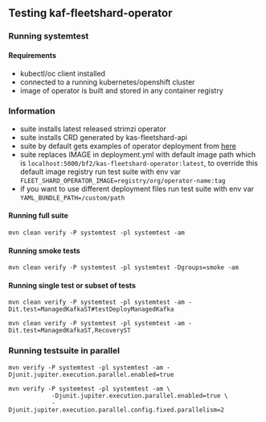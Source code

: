 ## Testing kaf-fleetshard-operator

### Running systemtest

#### Requirements
* kubectl/oc client installed
* connected to a running kubernetes/openshift cluster
* image of operator is built and stored in any container registry

### Information
* suite installs latest released strimzi operator
* suite installs CRD generated by kas-fleetshard-api
* suite by default gets examples of operator deployment from [here](operator/src/main/kubernetes)
* suite replaces IMAGE in deployment.yml with default image path which is `localhost:5000/bf2/kas-fleetshard-operator:latest`, to override this default image registry run test suite with env var `FLEET_SHARD_OPERATOR_IMAGE=registry/org/operator-name:tag`
* if you want to use different deployment files run test suite with env var `YAML_BUNDLE_PATH=/custom/path`

#### Running full suite
```
mvn clean verify -P systemtest -pl systemtest -am
```

#### Running smoke tests
```
mvn clean verify -P systemtest -pl systemtest -Dgroups=smoke -am
```

#### Running single test or subset of tests
```
mvn clean verify -P systemtest -pl systemtest -am -Dit.test=ManagedKafkaST#testDeployManagedKafka
```
```
mvn clean verify -P systemtest -pl systemtest -am -Dit.test=ManagedKafkaST,RecoveryST
```

### Running testsuite in parallel
```
mvn verify -P systemtest -pl systemtest -am -Djunit.jupiter.execution.parallel.enabled=true
```
```
mvn verify -P systemtest -pl systemtest -am \
            -Djunit.jupiter.execution.parallel.enabled=true \
            -Djunit.jupiter.execution.parallel.config.fixed.parallelism=2
```
